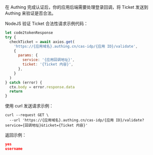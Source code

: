 <IntegrationDetailCard title="验证 Ticket 合法性">

在 Authing 完成认证后，你的应用后端需要处理登录回调，将 Ticket 发送到 Authing 来验证是否合法。

<ApiMethodSpec method="post" host="https://<你的应用域名>.authing.cn" path="/cas-idp/{应用 ID}/validate" summary="验证 Ticket 的端点。" description="将 Ticket 发送到该端点来验证合法性。">
<template slot="formDataParams">
<ApiMethodParam name="ticket" type="string" required description="Authing 认证成功后返回的 Ticket"/>
<ApiMethodParam name="client_secret" type="string" required description="应用回调地址"/>
</template>
<template httpCode="200" slot="response">

Ticket 合法，验证成功

注：`<LF>` 是换行符 `\n`，username 是用户名。

```txt
yes<LF>
username<LF>
```

Ticket 不合法，验证失败

```txt
no<LF>
<LF>
```

</template>
</ApiMethodSpec>

NodeJS 验证 Ticket 合法性请求示例代码：

```javascript
let code2tokenResponse
try {
  checkTicket = await axios.get(
    'https://{应用域名}.authing.cn/cas-idp/{应用 ID}/validate',
    {
      params: {
        service: '{应用回调地址}',
        ticket: '{Ticket 内容}',
      },
    }
  )
} catch (error) {
  ctx.body = error.response.data
  return
}
```

使用 curl 发送请求示例：

```shell
curl --request GET \
  --url 'https://{应用域名}.authing.cn/cas-idp/{应用 ID}/validate?service={回调地址}&ticket={Ticket 内容}'
```

返回示例：

```json
yes
username

```

</IntegrationDetailCard>
